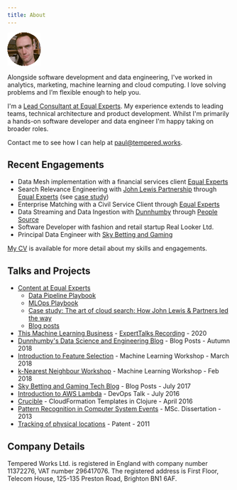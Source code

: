 ```yaml
---
title: About
---
```


![Profile photo](profile_small.gif)

Alongside software development and data engineering,
I've worked in analytics, marketing, machine learning and cloud computing.
I love solving problems and I’m flexible enough to help you.

I'm a [Lead Consultant at Equal Experts](https://www.equalexperts.com/blog/author/paul-brabban/).
My experience extends to leading teams, technical architecture and product development.
Whilst I'm primarily a hands-on software developer and data engineer I'm happy taking on broader roles.

Contact me to see how I can help at [paul@tempered.works](mailto:paul@tempered.works).

## Recent Engagements

- Data Mesh implementation with a financial services client [Equal Experts]((https://www.equalexperts.com))
- Search Relevance Engineering with [John Lewis Partnership](johnlewis.com) through [Equal Experts](https://www.equalexperts.com) (see [case study](https://www.equalexperts.com/case-study/the-art-of-cloud-search-how-john-lewis-partners-led-the-way/))
- Enterprise Matching with a Civil Service Client through [Equal Experts](https://www.equalexperts.com)
- Data Streaming and Data Ingestion with [Dunnhumby](https://www.dunnhumby.com/) through [People Source](https://www.peoplesource.co.uk)
- Software Developer with fashion and retail startup Real Looker Ltd.
- Principal Data Engineer with [Sky Betting and Gaming](https://skybetcareers.com/about-us)

[My CV](PaulBrabbanCV.pdf) is available for more detail about my skills and engagements.

## Talks and Projects 

- [Content at Equal Experts](https://equalexperts.com)
  - [Data Pipeline Playbook](https://data-pipeline.playbook.ee/)
  - [MLOps Playbook](https://mlops.playbook.ee/)
  - [Case study: The art of cloud search: How John Lewis & Partners led the way](https://www.equalexperts.com/case-study/the-art-of-cloud-search-how-john-lewis-partners-led-the-way/)
  - [Blog posts](https://www.equalexperts.com/blog/author/paul-brabban/)
- [This Machine Learning Business](https://brabster.github.io/talk-ml-intro/#/) - [ExpertTalks Recording](https://www.equalexperts.com/expert-talks/summer-series-this-machine-learning-business/) - 2020
- [Dunnhumby's Data Science and Engineering Blog](https://medium.com/@paul.brabban) - Blog Posts - Autumn 2018
- [Introduction to Feature Selection](https://www.kaggle.com/paulbrabban/intro-to-feature-selection) - Machine Learning Workshop - March 2018
- [k-Nearest Neighbour Workshop](https://github.com/defshef/dojo-knn) - Machine Learning Workshop - Feb 2018
- [Sky Betting and Gaming Tech Blog](https://engineering.skybettingandgaming.com/authors/#paul_brabban) - Blog Posts - July 2017
- [Introduction to AWS Lambda](https://brabster.github.io/talk-awslambda-intro/) - DevOps Talk - July 2016
- [Crucible](https://github.com/brabster/crucible) - CloudFormation Templates in Clojure - April 2016
- [Pattern Recognition in Computer System Events](https://studentnet.cs.manchester.ac.uk/resources/library/thesis_abstracts/MSc12/FullText/Brabban-Paul-fulltext.pdf) - MSc. Dissertation - 2013
- [Tracking of physical locations](https://patents.google.com/patent/US20140051463) - Patent - 2011

## Company Details

Tempered Works Ltd. is registered in England with company number 11372276, VAT number 296417076. The registered address is First Floor, Telecom House, 125-135 Preston Road, Brighton BN1 6AF.